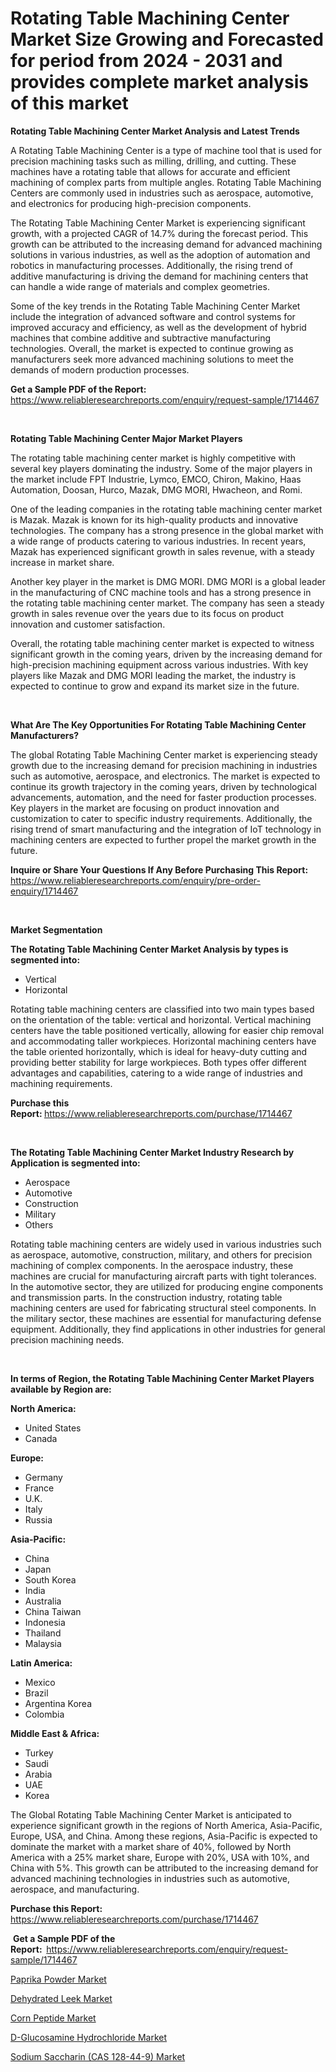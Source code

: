 <p><h1>Rotating Table Machining Center Market Size Growing and Forecasted for period from 2024 - 2031 and provides complete market analysis of this market</h1></p><p><strong>Rotating Table Machining Center Market Analysis and Latest Trends</strong></p>
<p><p>A Rotating Table Machining Center is a type of machine tool that is used for precision machining tasks such as milling, drilling, and cutting. These machines have a rotating table that allows for accurate and efficient machining of complex parts from multiple angles. Rotating Table Machining Centers are commonly used in industries such as aerospace, automotive, and electronics for producing high-precision components.</p><p>The Rotating Table Machining Center Market is experiencing significant growth, with a projected CAGR of 14.7% during the forecast period. This growth can be attributed to the increasing demand for advanced machining solutions in various industries, as well as the adoption of automation and robotics in manufacturing processes. Additionally, the rising trend of additive manufacturing is driving the demand for machining centers that can handle a wide range of materials and complex geometries.</p><p>Some of the key trends in the Rotating Table Machining Center Market include the integration of advanced software and control systems for improved accuracy and efficiency, as well as the development of hybrid machines that combine additive and subtractive manufacturing technologies. Overall, the market is expected to continue growing as manufacturers seek more advanced machining solutions to meet the demands of modern production processes.</p></p>
<p><strong>Get a Sample PDF of the Report:&nbsp;</strong> <a href="https://www.reliableresearchreports.com/enquiry/request-sample/1714467">https://www.reliableresearchreports.com/enquiry/request-sample/1714467</a></p>
<p>&nbsp;</p>
<p><strong>Rotating Table Machining Center Major Market Players</strong></p>
<p><p>The rotating table machining center market is highly competitive with several key players dominating the industry. Some of the major players in the market include FPT Industrie, Lymco, EMCO, Chiron, Makino, Haas Automation, Doosan, Hurco, Mazak, DMG MORI, Hwacheon, and Romi.</p><p>One of the leading companies in the rotating table machining center market is Mazak. Mazak is known for its high-quality products and innovative technologies. The company has a strong presence in the global market with a wide range of products catering to various industries. In recent years, Mazak has experienced significant growth in sales revenue, with a steady increase in market share.</p><p>Another key player in the market is DMG MORI. DMG MORI is a global leader in the manufacturing of CNC machine tools and has a strong presence in the rotating table machining center market. The company has seen a steady growth in sales revenue over the years due to its focus on product innovation and customer satisfaction.</p><p>Overall, the rotating table machining center market is expected to witness significant growth in the coming years, driven by the increasing demand for high-precision machining equipment across various industries. With key players like Mazak and DMG MORI leading the market, the industry is expected to continue to grow and expand its market size in the future.</p></p>
<p>&nbsp;</p>
<p><strong>What Are The Key Opportunities For Rotating Table Machining Center Manufacturers?</strong></p>
<p><p>The global Rotating Table Machining Center market is experiencing steady growth due to the increasing demand for precision machining in industries such as automotive, aerospace, and electronics. The market is expected to continue its growth trajectory in the coming years, driven by technological advancements, automation, and the need for faster production processes. Key players in the market are focusing on product innovation and customization to cater to specific industry requirements. Additionally, the rising trend of smart manufacturing and the integration of IoT technology in machining centers are expected to further propel the market growth in the future.</p></p>
<p><strong>Inquire or Share Your Questions If Any Before Purchasing This Report:</strong> <a href="https://www.reliableresearchreports.com/enquiry/pre-order-enquiry/1714467">https://www.reliableresearchreports.com/enquiry/pre-order-enquiry/1714467</a></p>
<p>&nbsp;</p>
<p><strong>Market Segmentation</strong></p>
<p><strong>The Rotating Table Machining Center Market Analysis by types is segmented into:</strong></p>
<p><ul><li>Vertical</li><li>Horizontal</li></ul></p>
<p><p>Rotating table machining centers are classified into two main types based on the orientation of the table: vertical and horizontal. Vertical machining centers have the table positioned vertically, allowing for easier chip removal and accommodating taller workpieces. Horizontal machining centers have the table oriented horizontally, which is ideal for heavy-duty cutting and providing better stability for large workpieces. Both types offer different advantages and capabilities, catering to a wide range of industries and machining requirements.</p></p>
<p><strong>Purchase this Report:&nbsp;</strong><a href="https://www.reliableresearchreports.com/purchase/1714467">https://www.reliableresearchreports.com/purchase/1714467</a></p>
<p>&nbsp;</p>
<p><strong>The Rotating Table Machining Center Market Industry Research by Application is segmented into:</strong></p>
<p><ul><li>Aerospace</li><li>Automotive</li><li>Construction</li><li>Military</li><li>Others</li></ul></p>
<p><p>Rotating table machining centers are widely used in various industries such as aerospace, automotive, construction, military, and others for precision machining of complex components. In the aerospace industry, these machines are crucial for manufacturing aircraft parts with tight tolerances. In the automotive sector, they are utilized for producing engine components and transmission parts. In the construction industry, rotating table machining centers are used for fabricating structural steel components. In the military sector, these machines are essential for manufacturing defense equipment. Additionally, they find applications in other industries for general precision machining needs.</p></p>
<p>&nbsp;</p>
<p><strong>In terms of Region, the Rotating Table Machining Center Market Players available by Region are:</strong></p>
<p>
    <p> <strong> North America: </strong>
        <ul>
            <li>United States</li>
            <li>Canada</li>
        </ul>
        </p> 
    <p> <strong> Europe: </strong>
        <ul>
            <li>Germany</li>
            <li>France</li>
            <li>U.K.</li>
            <li>Italy</li>
            <li>Russia</li>
        </ul>
        </p> 
    <p> <strong> Asia-Pacific: </strong>
        <ul>
            <li>China</li>
            <li>Japan</li>
            <li>South Korea</li>
            <li>India</li>
            <li>Australia</li>
            <li>China Taiwan</li>
            <li>Indonesia</li>
            <li>Thailand</li>
            <li>Malaysia</li>
        </ul>
        </p> 
    <p> <strong> Latin America: </strong>
        <ul>
            <li>Mexico</li>
            <li>Brazil</li>
            <li>Argentina Korea</li>
            <li>Colombia</li>
        </ul>
        </p> 
    <p> <strong> Middle East & Africa: </strong>
        <ul>
            <li>Turkey</li>
            <li>Saudi</li>
            <li>Arabia</li>
            <li>UAE</li>
            <li>Korea</li>
        </ul>
    </p>
    </p>
<p><p>The Global Rotating Table Machining Center Market is anticipated to experience significant growth in the regions of North America, Asia-Pacific, Europe, USA, and China. Among these regions, Asia-Pacific is expected to dominate the market with a market share of 40%, followed by North America with a 25% market share, Europe with 20%, USA with 10%, and China with 5%. This growth can be attributed to the increasing demand for advanced machining technologies in industries such as automotive, aerospace, and manufacturing.</p></p>
<p><strong>Purchase this Report: </strong><a href="https://www.reliableresearchreports.com/purchase/1714467">https://www.reliableresearchreports.com/purchase/1714467</a></p>
<p>&nbsp;<strong>Get a Sample PDF of the Report:&nbsp;&nbsp;</strong><a href="https://www.reliableresearchreports.com/enquiry/request-sample/1714467">https://www.reliableresearchreports.com/enquiry/request-sample/1714467</a></p>
<p><strong></strong></p>
<p><p><a href="https://github.com/johnbach50/Market-Research-Report-List-2/blob/main/paprika-powder-market.md">Paprika Powder Market</a></p><p><a href="https://github.com/pjcfca/Market-Research-Report-List-1/blob/main/dehydrated-leek-market.md">Dehydrated Leek Market</a></p><p><a href="https://github.com/GroverBarry/Market-Research-Report-List-4/blob/main/corn-peptide-market.md">Corn Peptide Market</a></p><p><a href="https://github.com/kathiaseamanalvaradovlprc2h/Market-Research-Report-List-1/blob/main/d-glucosamine-hydrochloride-market.md">D-Glucosamine Hydrochloride Market</a></p><p><a href="https://github.com/lylyparadise/Market-Research-Report-List-2/blob/main/sodium-saccharin-cas-128-44-9-market.md">Sodium Saccharin (CAS 128-44-9) Market</a></p></p>